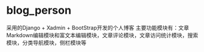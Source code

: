 # blog_person
采用的Django + Xadmin + BootStrap开发的个人博客
主要功能模块有：文章Markdown编辑模块和富文本编辑模块，文章评论模块，文章访问统计模块，搜索模块，分类导航模块，侧栏模块等
